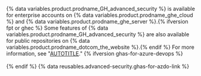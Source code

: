 {% data variables.product.prodname_GH_advanced_security %} is available for enterprise accounts on {% data variables.product.prodname_ghe_cloud %} and {% data variables.product.prodname_ghe_server %}.{% ifversion fpt or ghec %} Some features of {% data variables.product.prodname_GH_advanced_security %} are also available for public repositories on {% data variables.product.prodname_dotcom_the_website %}.{% endif %} For more information, see "[AUTOTITLE](/get-started/learning-about-github/githubs-plans)."
{% ifversion ghas-for-azure-devops %}<br><br>{% endif %}
{% data reusables.advanced-security.ghas-for-azdo-link %}
